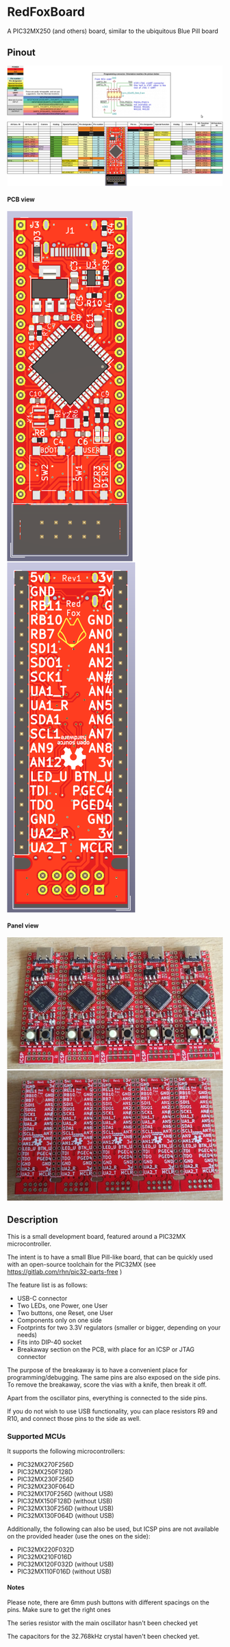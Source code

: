 # RedFoxBoard
A PIC32MX250 (and others) board, similar to the ubiquitous Blue Pill board

## Pinout
![alt text](Pictures/Pinout.png "Pinout")
#### PCB view
![alt text](Pictures/Board_view_top.png "PCB view TOP")
![alt text](Pictures/Board_view_bot.png "PCB view BOT")
#### Panel view
![alt text](Pictures/Panel_top.jpg "Panel view TOP")
![alt text](Pictures/Panel_bot.jpg "Panel view BOT")

## Description 

This is a small development board, featured around a PIC32MX microcontroller.

The intent is to have a small Blue Pill-like board, that can be quickly used with an open-source toolchain for the PIC32MX (see https://gitlab.com/rhn/pic32-parts-free )

The feature list is as follows:
- USB-C connector
- Two LEDs, one Power, one User
- Two buttons, one Reset, one User
- Components only on one side
- Footprints for two 3.3V regulators (smaller or bigger, depending on your needs)
- Fits into DIP-40 socket
- Breakaway section on the PCB, with place for an ICSP or JTAG connector

The purpose of the breakaway is to have a convenient place for programming/debugging. The same pins are also exposed on the side pins. To remove the breakaway, score the vias with a knife, then break it off.

Apart from the oscillator pins, everything is connected to the side pins.

If you do not wish to use USB functionality, you can place resistors R9 and R10, and connect those pins to the side as well.



### Supported MCUs
It supports the following microcontrollers:
- PIC32MX270F256D
- PIC32MX250F128D
- PIC32MX230F256D
- PIC32MX230F064D
- PIC32MX170F256D (without USB)
- PIC32MX150F128D (without USB)
- PIC32MX130F256D (without USB)
- PIC32MX130F064D (without USB)

Additionally, the following can also be used, but ICSP pins are not available on the provided header (use the ones on the side):
- PIC32MX220F032D
- PIC32MX210F016D
- PIC32MX120F032D (without USB)
- PIC32MX110F016D (without USB)

#### Notes

Please note, there are 6mm push buttons with different spacings on the pins. Make sure to get the right ones

The series resistor with the main oscillator hasn't been checked yet

The capacitors for the 32.768kHz crystal haven't been checked yet.
